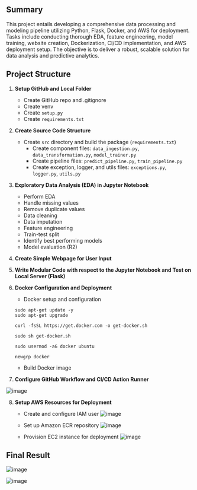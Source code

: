 
## Summary 
This project entails developing a comprehensive data processing and modeling pipeline utilizing Python, Flask, Docker, and AWS for deployment. Tasks include conducting thorough EDA, feature engineering, model training, website creation, Dockerization, CI/CD implementation, and AWS deployment setup. The objective is to deliver a robust, scalable solution for data analysis and predictive analytics.

## Project Structure
1. **Setup GitHub and Local Folder**
    * Create GitHub repo and .gitignore
    * Create venv
    * Create `setup.py`
    * Create `requirements.txt` 

2. **Create Source Code Structure**
    * Create `src` directory and build the package (`requirements.txt`)
        * Create component files: `data_ingestion.py`, `data_transformation.py`, `model_trainer.py`
        * Create pipeline files: `predict_pipeline.py`, `train_pipeline.py`
        * Create exception, logger, and utils files: `exceptions.py`, `logger.py`, `utils.py`

3. **Exploratory Data Analysis (EDA) in Jupyter Notebook**
    * Perform EDA
    * Handle missing values
    * Remove duplicate values
    * Data cleaning
    * Data imputation
    * Feature engineering
    * Train-test split
    * Identify best performing models
    * Model evaluation (R2)

4. **Create Simple Webpage for User Input**

5. **Write Modular Code with respect to the Jupyter Notebook and Test on Local Server (Flask)**

6. **Docker Configuration and Deployment**
    * Docker setup and configuration
    ```
    sudo apt-get update -y
    sudo apt-get upgrade

    curl -fsSL https://get.docker.com -o get-docker.sh

    sudo sh get-docker.sh

    sudo usermod -aG docker ubuntu

    newgrp docker
    ```
    * Build Docker image

7. **Configure GitHub Workflow and CI/CD Action Runner**

![image](https://github.com/Shlok-21/StudentsPerformance/assets/91182775/516902df-11bb-4f1c-a082-4ba15e1e7ad7)


8. **Setup AWS Resources for Deployment**

    * Create and configure IAM user
![image](https://github.com/Shlok-21/StudentsPerformance/assets/91182775/d9a88d6a-7a65-4ded-9c53-ef8f0d03f782)

    * Set up Amazon ECR repository
![image](https://github.com/Shlok-21/StudentsPerformance/assets/91182775/2d6a8cfb-1c29-4816-bdb7-710a700274d2)

    * Provision EC2 instance for deployment
![image](https://github.com/Shlok-21/StudentsPerformance/assets/91182775/fe508e29-c461-4197-aff8-faf77d128cfe)


## Final Result
![image](https://github.com/Shlok-21/StudentsPerformance/assets/91182775/1070550f-50cd-4ab1-9834-ac2954024545)

![image](https://github.com/Shlok-21/StudentsPerformance/assets/91182775/99254c10-4692-44c7-8e6d-76bcd0663713)
